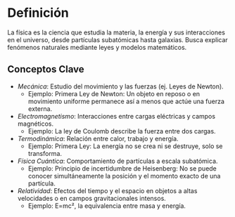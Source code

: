 # Definición

La física es la ciencia que estudia la materia, la energía y sus interacciones en el universo, desde partículas subatómicas hasta galaxias. Busca explicar fenómenos naturales mediante leyes y modelos matemáticos.

## Conceptos Clave

- *Mecánica*: Estudio del movimiento y las fuerzas (ej. Leyes de Newton).
  - Ejemplo: Primera Ley de Newton: Un objeto en reposo o en movimiento uniforme permanece así a menos que actúe una fuerza externa.
- *Electromagnetismo*: Interacciones entre cargas eléctricas y campos magnéticos.
  - Ejemplo: La ley de Coulomb describe la fuerza entre dos cargas.
- *Termodinámica*: Relación entre calor, trabajo y energía.
  - Ejemplo: Primera Ley: La energía no se crea ni se destruye, solo se transforma.
- *Física Cuántica*: Comportamiento de partículas a escala subatómica.
  - Ejemplo: Principio de incertidumbre de Heisenberg: No se puede conocer simultáneamente la posición y el momento exacto de una partícula.
- *Relatividad*: Efectos del tiempo y el espacio en objetos a altas velocidades o en campos gravitacionales intensos.
  - Ejemplo: E=mc², la equivalencia entre masa y energía.



